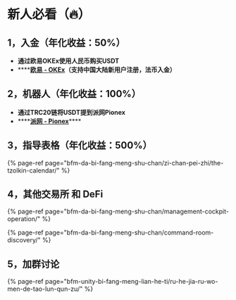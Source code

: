 # 新人必看（🔥）

## 1，入金（年化收益：50%）

* **通过欧易OKEx使用人民币购买USDT**
* \*\*\*\*[**欧易 - OKEx**](https://www.ouyi.fit/join/3626787)**（支持中国大陆新用户注册，法币入金）**

## 2，机器人（年化收益：100%）

* **通过TRC20链将USDT提到派网Pionex**
* \*\*\*\*[**派网 - Pionex**](https://www.pionex.cc/zh-CN/sign/ref/NxwM4W0S)\*\*\*\*

## 3，指导表格（年化收益：500%）

{% page-ref page="bfm-da-bi-fang-meng-shu-chan/zi-chan-pei-zhi/the-tzolkin-calendar/" %}

## 4，其他交易所 和 DeFi

{% page-ref page="bfm-da-bi-fang-meng-shu-chan/management-cockpit-operation/" %}

{% page-ref page="bfm-da-bi-fang-meng-shu-chan/command-room-discovery/" %}

## 5，加群讨论

{% page-ref page="bfm-unity-bi-fang-meng-lian-he-ti/ru-he-jia-ru-wo-men-de-tao-lun-qun-zu/" %}

